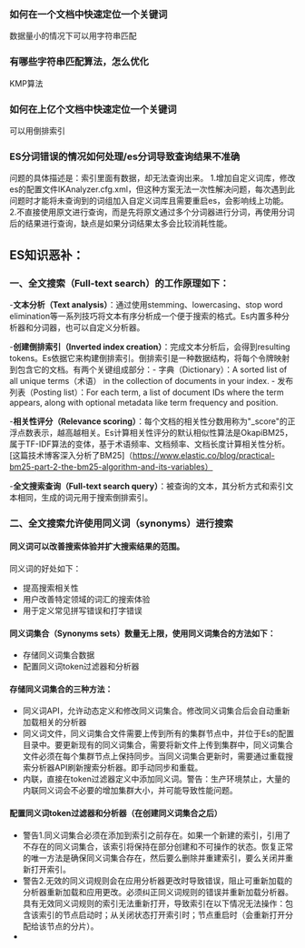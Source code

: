 ### 如何在一个文档中快速定位一个关键词
数据量小的情况下可以用字符串匹配

### 有哪些字符串匹配算法，怎么优化
KMP算法

### 如何在上亿个文档中快速定位一个关键词
可以用倒排索引


### ES分词错误的情况如何处理/es分词导致查询结果不准确
问题的具体描述是：索引里面有数据，却无法查询出来。
1.增加自定义词库，修改es的配置文件IKAnalyzer.cfg.xml，但这种方案无法一次性解决问题，每次遇到此问题时才能将未查询到的词组加入自定义词库且需要重启es，会影响线上功能。
2.不直接使用原文进行查询，而是先将原文通过多个分词器进行分词，再使用分词后的结果进行查询，缺点是如果分词结果太多会比较消耗性能。

## ES知识恶补：
### 一、全文搜索（Full-text search）的工作原理如下：

-**文本分析（Text analysis）**：通过使用stemming、lowercasing、stop word elimination等一系列技巧将文本有序分析成一个便于搜索的格式。Es内置多种分析器和分词器，也可以自定义分析器。

-**创建倒排索引（Inverted index creation）**：完成文本分析后，会得到resulting tokens。Es依据它来构建倒排索引。倒排索引是一种数据结构，将每个令牌映射到包含它的文档。有两个关键组成部分：- 字典（Dictionary）：A sorted list of all unique terms（术语） in the collection of documents in your index. - 发布列表（Posting list）：For each term, a list of document IDs where the term appears, along with optional metadata like term frequency and position.

-**相关性评分（Relevance scoring）**：每个文档的相关性分数用称为"_score"的正浮点数表示，越高越相关。Es计算相关性评分的默认相似性算法是OkapiBM25，属于TF-IDF算法的变体，基于术语频率、文档频率、文档长度计算相关性分析。[这篇技术博客深入分析了BM25]（https://www.elastic.co/blog/practical-bm25-part-2-the-bm25-algorithm-and-its-variables）

-**全文搜索查询（Full-text search query）**：被查询的文本，其分析方式和索引文本相同，生成的词元用于搜索倒排索引。

### 二、全文搜索允许使用同义词（synonyms）进行搜索

#### 同义词可以改善搜索体验并扩大搜索结果的范围。
同义词的好处如下：
- 提高搜索相关性
- 用户改善特定领域的词汇的搜索体验
- 用于定义常见拼写错误和打字错误

#### 同义词集合（Synonyms sets）数量无上限，使用同义词集合的方法如下：
- 存储同义词集合数据
- 配置同义词token过滤器和分析器

#### 存储同义词集合的三种方法：
- 同义词API，允许动态定义和修改同义词集合。修改同义词集合后会自动重新加载相关的分析器
- 同义词文件，同义词集合文件需要上传到所有的集群节点中，并位于Es的配置目录中。要更新现有的同义词集合，需要将新文件上传到集群中，同义词集合文件必须在每个集群节点上保持同步。当同义词集合更新时，需要通过重载搜索分析器API刷新搜索分析器。即手动同步和重载。
- 内联，直接在token过滤器定义中添加同义词。警告：生产环境禁止，大量的内联同义词会不必要的增加集群大小，并可能导致性能问题。

#### 配置同义词token过滤器和分析器（在创建同义词集合之后）
- 警告1.同义词集合必须在添加到索引之前存在。如果一个新建的索引，引用了不存在的同义词集合，该索引将保持在部分创建和不可操作的状态。恢复正常的唯一方法是确保同义词集合存在，然后要么删除并重建索引，要么关闭并重新打开索引。
- 警告2.无效的同义词规则会在应用分析器更改时导致错误，阻止可重新加载的分析器重新加载和应用更改。必须纠正同义词规则的错误并重新加载分析器。具有无效同义词规则的索引无法重新打开，导致索引在以下情况无法操作：包含该索引的节点启动时；从关闭状态打开索引时；节点重启时（会重新打开分配给该节点的分片）。
- 